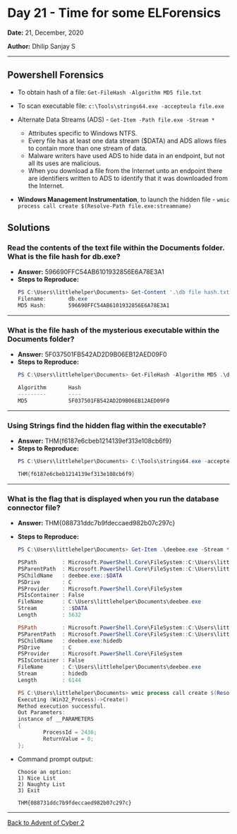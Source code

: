 # Day 21 - Time for some ELForensics

**Date:** 21, December, 2020

**Author:** Dhilip Sanjay S

---

## Powershell Forensics
- To obtain hash of a file: `Get-FileHash -Algorithm MD5 file.txt`
- To scan executable file: `c:\Tools\strings64.exe -accepteula file.exe`
- Alternate Data Streams (ADS) - `Get-Item -Path file.exe -Stream *`
    - Attributes specific to Windows NTFS.
    - Every file has at least one data stream ($DATA) and ADS allows files to contain more than one stream of data.
    - Malware writers have used ADS to hide data in an endpoint, but not all its uses are malicious. 
    - When you download a file from the Internet unto an endpoint there are identifiers written to ADS to identify that it was downloaded from the Internet.

- **Windows Management Instrumentation**, to launch the hidden file - `wmic process call create $(Resolve-Path file.exe:streamname)`


## Solutions

### Read the contents of the text file within the Documents folder. What is the file hash for db.exe?
- **Answer:** 596690FFC54AB6101932856E6A78E3A1
- **Steps to Reproduce:** 
    ```powershell
    PS C:\Users\littlehelper\Documents> Get-Content '.\db file hash.txt'
    Filename:       db.exe
    MD5 Hash:       596690FFC54AB6101932856E6A78E3A1    
    ``` 
---

### What is the file hash of the mysterious executable within the Documents folder?
- **Answer:** 5F037501FB542AD2D9B06EB12AED09F0
- **Steps to Reproduce:** 
    ```powershell
    PS C:\Users\littlehelper\Documents> Get-FileHash -Algorithm MD5 .\deebee.exe

    Algorithm       Hash                                                                   Path
    ---------       ----                                                                   ----
    MD5             5F037501FB542AD2D9B06EB12AED09F0                                       C:\Users\littlehelper\Documents\deebee.exe
    ```
---

### Using Strings find the hidden flag within the executable?
- **Answer:** THM{f6187e6cbeb1214139ef313e108cb6f9}
- **Steps to Reproduce:** 
    ```powershell
    PS C:\Users\littlehelper\Documents> C:\Tools\strings64.exe -accepteula .\deebee.exe | Select-String -Pattern 'THM'

    THM{f6187e6cbeb1214139ef313e108cb6f9}
    ```
---

### What is the flag that is displayed when you run the database connector file?
- **Answer:** THM{088731ddc7b9fdeccaed982b07c297c}
- **Steps to Reproduce:** 
    ```powershell
    PS C:\Users\littlehelper\Documents> Get-Item .\deebee.exe -Stream *

    PSPath        : Microsoft.PowerShell.Core\FileSystem::C:\Users\littlehelper\Documents\deebee.exe::$DATA
    PSParentPath  : Microsoft.PowerShell.Core\FileSystem::C:\Users\littlehelper\Documents
    PSChildName   : deebee.exe::$DATA
    PSDrive       : C
    PSProvider    : Microsoft.PowerShell.Core\FileSystem
    PSIsContainer : False
    FileName      : C:\Users\littlehelper\Documents\deebee.exe
    Stream        : :$DATA
    Length        : 5632

    PSPath        : Microsoft.PowerShell.Core\FileSystem::C:\Users\littlehelper\Documents\deebee.exe:hidedb
    PSParentPath  : Microsoft.PowerShell.Core\FileSystem::C:\Users\littlehelper\Documents
    PSChildName   : deebee.exe:hidedb
    PSDrive       : C
    PSProvider    : Microsoft.PowerShell.Core\FileSystem
    PSIsContainer : False
    FileName      : C:\Users\littlehelper\Documents\deebee.exe
    Stream        : hidedb
    Length        : 6144

    PS C:\Users\littlehelper\Documents> wmic process call create $(Resolve-Path .\deebee.exe:hidedb)
    Executing (Win32_Process)->Create()
    Method execution successful.
    Out Parameters:
    instance of __PARAMETERS
    {
            ProcessId = 2436;
            ReturnValue = 0;
    };
    ```

- Command prompt output:
    ```
    Choose an option:
    1) Nice List
    2) Naughty List
    3) Exit

    THM{088731ddc7b9fdeccaed982b07c297c}
    ```
---
[Back to Advent of Cyber 2](/TryHackMe/Advent%20of%20Cyber%202)